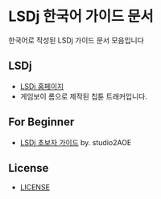 # LSDj 한국어 가이드 문서

한국어로 작성된 LSDj 가이드 문서 모음입니다

## LSDj

- [LSDj 홈페이지](http://www.littlesounddj.com)
- 게임보이 롬으로 제작된 칩튠 트래커입니다.

## For Beginner

- [LSDj 초보자 가이드](/lsdj-basic.md) by. studio2AOE

## License

- [LICENSE](/LICENSE)
